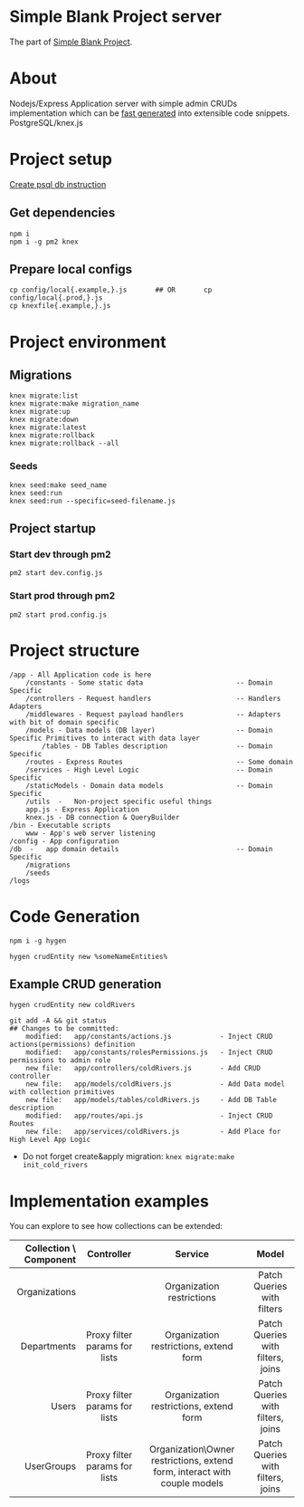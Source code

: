# Simple Blank Project server
The part of [Simple Blank Project](https://github.com/atam91/simple-blank-project).

# About
Nodejs/Express Application server with simple admin CRUDs implementation which can be [fast generated](#code-generation) into extensible code snippets.
PostgreSQL/knex.js


# Project setup
[Create psql db instruction](/PREPARE_DB.md)

## Get dependencies
    npm i
    npm i -g pm2 knex

## Prepare local configs
    cp config/local{.example,}.js       ## OR       cp config/local{.prod,}.js
    cp knexfile{.example,}.js


# Project environment

## Migrations
    knex migrate:list
    knex migrate:make migration_name
    knex migrate:up
    knex migrate:down
    knex migrate:latest
    knex migrate:rollback
    knex migrate:rollback --all

### Seeds
    knex seed:make seed_name
    knex seed:run
    knex seed:run --specific=seed-filename.js


## Project startup
### Start dev through pm2
    pm2 start dev.config.js

### Start prod through pm2
    pm2 start prod.config.js



# Project structure

    /app - All Application code is here
        /constants - Some static data                       -- Domain Specific
        /controllers - Request handlers                     -- Handlers Adapters
        /middlewares - Request payload handlers             -- Adapters with bit of domain specific
        /models - Data models (DB layer)                    -- Domain Specific Primitives to interact with data layer
            /tables - DB Tables description                 -- Domain Specific
        /routes - Express Routes                            -- Some domain
        /services - High Level Logic                        -- Domain Specific
        /staticModels - Domain data models                  -- Domain Specific
        /utils  -   Non-project specific useful things
        app.js - Express Application
        knex.js - DB connection & QueryBuilder
    /bin - Executable scripts
        www - App's web server listening
    /config - App configuration
    /db  -   app domain details                             -- Domain Specific
        /migrations
        /seeds
    /logs


# Code Generation
    npm i -g hygen
    
    hygen crudEntity new %someNameEntities%

## Example CRUD generation
    hygen crudEntity new coldRivers
    
    git add -A && git status
    ## Changes to be committed:
        modified:   app/constants/actions.js            - Inject CRUD actions(permissions) definition
        modified:   app/constants/rolesPermissions.js   - Inject CRUD permissions to admin role
        new file:   app/controllers/coldRivers.js       - Add CRUD controller
        new file:   app/models/coldRivers.js            - Add Data model with collection primitives
        new file:   app/models/tables/coldRivers.js     - Add DB Table description
        modified:   app/routes/api.js                   - Inject CRUD Routes
        new file:   app/services/coldRivers.js          - Add Place for High Level App Logic

+ Do not forget create&apply migration: `knex migrate:make init_cold_rivers`


# Implementation examples
You can explore to see how collections can be extended:

| Collection \ Component |          Controller           |                             Service                                       |            Model                  |
|-----------------------:|:-----------------------------:|:-------------------------------------------------------------------------:|:---------------------------------:|
| Organizations          |                               | Organization restrictions                                                 | Patch Queries with filters        |
| Departments            | Proxy filter params for lists | Organization restrictions, extend form                                    | Patch Queries with filters, joins |
| Users                  | Proxy filter params for lists | Organization restrictions, extend form                                    | Patch Queries with filters, joins |
| UserGroups             | Proxy filter params for lists | Organization\Owner restrictions, extend form, interact with couple models | Patch Queries with filters, joins |
